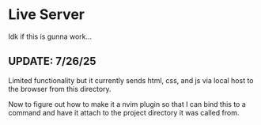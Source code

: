 # Live Server

Idk if this is gunna work...

## UPDATE: 7/26/25

Limited functionality but it currently sends html, css, and js via local host
to the browser from this directory.

Now to figure out how to make it a nvim plugin so that I can bind this to a command
and have it attach to the project directory it was called from.
